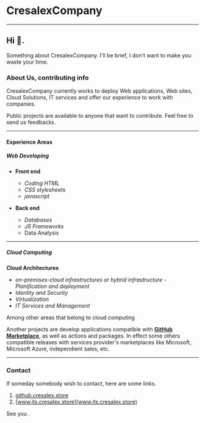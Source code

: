# CresalexCompany

----------------------------------------------------------------------------

## Hi 👋.

Something about CresalexCompany. I'll be brief, I don't want to make you waste your time.


### **About Us, contributing info**

CresalexCompany currently works to deploy Web applications, Web sites, Cloud Solutions, IT services and offer our experience to work with companies.

Public projects are available to anyone that want to contribute. Feel free to send us feedbacks.

-------------------------------------------------------------------------------------------------------------------------------------------------------------

#### Experience Areas
  

##### **Web Developing**

- **Front end**
     - _Coding HTML_ 
     - _CSS stylesheets_
     - _javascript_ 
      
- **Back end**	
     - _Databases_
     - _JS Frameworks_
     - Data Analysis

-------------------------------------------------------------------------------------------------------------------------------------------------------------

##### **Cloud Computing**

 **Cloud Architectures**
 
  - _on-premises-cloud infrastructures or hybrid infrastructure_
		- _Planification and deployment_
  - _Identity and Security_
  - _Virtualization_
  - _IT Services and Management_
   
Among other areas that belong to cloud computing


Another projects are develop applications compatible with  [**GitHub Marketplace**](https://github.com/marketplace), as well as actions and packages. In effect some others compatible releases with services provider's marketplaces like Microsoft, Microsoft Azure, independient sales, etc.
 
------------------------------------------------------------------------------------------------------------------------------------------------------------			

### Contact 
 
 If someday somebody wish to contact, here are some links. 

1. [github.cresalex.store](github.cresalex.store)
2. [www.its.cresalex.store](www.its.cresalex.store)


 See you .
